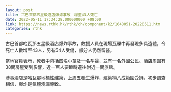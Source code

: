 ```yaml
---
layout: post
title: 古巴首都五星級酒店爆炸事故　增至43人死亡
date: 2022-05-11 17:34:28.000000000 +08:00
link: https://news.rthk.hk/rthk/ch/component/k2/1648051-20220511.htm
categories: rthk
---
```


古巴首都哈瓦那五星級酒店爆炸事故，救援人員在現場瓦礫中再發現多具遺體，令死亡人數增至43人，另有54人受傷，部分人仍然留醫。

當地官員表示，死者中包括四名小童及一名孕婦，並有一名外國公民。酒店周圍有38間房屋受到影響，近一百人要臨時遷往附近一間旅館。

涉事酒店是哈瓦那地標性建築，上周五發生爆炸，建築物八成範圍受損，初步調查相信，爆炸是氣體洩漏導致。
